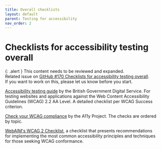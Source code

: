 ```yaml
---
title: Overall checklists
layout: default
parent: Testing for accessibility
nav_order: 2
---
```


# Checklists for accessibility testing overall

{: .alert }
This content needs to be reviewed and expanded.  
Related issue on [GitHub #170 Checklists for accessibility testing overall](https://github.com/wpaccessibility/wp-a11y-docs/issues/170).    
If you want to work on this, please let us know before you start.

[Accessibility testing guide](https://github.com/alphagov/wcag-primer/wiki) by the British Government Digital Service. For testing websites and applications against the Web Content Accessibility Guidelines (WCAG) 2.2 AA Level. A detailed checklist per WCAG Success criterion.

[Check your WCAG compliance](https://www.a11yproject.com/checklist/) by the A11y Project. The checks are ordered by topic.

[WebAIM's WCAG 2 Checklist](https://webaim.org/standards/wcag/checklist), a checklist that presents recommendations for implementing the most common accessibility principles and techniques for those seeking WCAG conformance.

